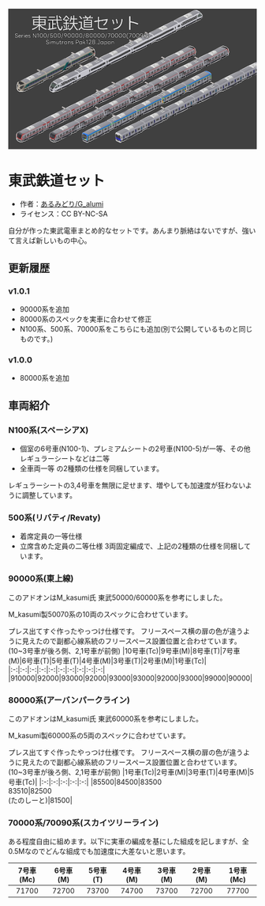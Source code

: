 
![サムネイル](thumbnail_tobu.png)
# 東武鉄道セット
- 作者：[あるみどり/G_alumi](https://x.com/G_alumi)
- ライセンス：CC BY-NC-SA

自分が作った東武電車まとめ的なセットです。あんまり脈絡はないですが、強いて言えば新しいもの中心。

## 更新履歴
### v1.0.1
- 90000系を追加
- 80000系のスペックを実車に合わせて修正
- N100系、500系、70000系をこちらにも追加(別で公開しているものと同じものです。)

### v1.0.0
- 80000系を追加

## 車両紹介
### N100系(スペーシアX)
- 個室の6号車(N100-1)、プレミアムシートの2号車(N100-5)が一等、その他レギュラーシートなどは二等
- 全車両一等
の2種類の仕様を同梱しています。

レギュラーシートの3,4号車を無限に足せます、増やしても加速度が狂わないように調整しています。

### 500系(リバティ/Revaty)
- 着席定員の一等仕様
- 立席含めた定員の二等仕様
3両固定編成で、上記の2種類の仕様を同梱しています。

### 90000系(東上線)
このアドオンはM_kasumi氏 東武50000/60000系を参考にしました。

M_kasumi製50070系の10両のスペックに合わせています。

プレス出てすぐ作ったやっつけ仕様です。
フリースペース横の扉の色が違うように見えたので副都心線系統のフリースペース設置位置と合わせています。(10~3号車が後ろ側、2,1号車が前側)
|10号車(Tc)|9号車(M)|8号車(T)|7号車(M)|6号車(T)|5号車(T)|4号車(M)|3号車(T)|2号車(M)|1号車(Tc)|
|:-:|:-:|:-:|:-:|:-:|:-:|:-:|:-:|:-:|:-:|
|910000|92000|93000|92000|93000|93000|92000|93000|99000|90000|

### 80000系(アーバンパークライン)
このアドオンはM_kasumi氏 東武60000系を参考にしました。

M_kasumi製60000系の5両のスペックに合わせています。

プレス出てすぐ作ったやっつけ仕様です。
フリースペース横の扉の色が違うように見えたので副都心線系統のフリースペース設置位置と合わせています。(10~3号車が後ろ側、2,1号車が前側)
|1号車(Tc)|2号車(M)|3号車(T)|4号車(M)|5号車(Tc)|
|:-:|:-:|:-:|:-:|:-:|
|85500|84500|83500<br>83510|82500<br>(たのしーと)|81500|

### 70000系/70090系(スカイツリーライン)
ある程度自由に組めます。以下に実車の編成を基にした組成を記しますが、全0.5Mなのでどんな組成でも加速度に大差ないと思います。

|7号車(Mc)|6号車(M)|5号車(T)|4号車(M)|3号車(M)|2号車(M)|1号車(Mc)|
|:-:|:-:|:-:|:-:|:-:|:-:|:-:|
|71700|72700|73700|74700|73700|72700|77700|